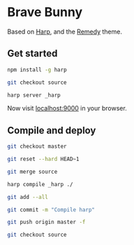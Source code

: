 # Brave Bunny

Based on [Harp](http://harpjs.com/), and the [Remedy](https://github.com/kennethormandy/hb-remedy) theme.

## Get started

```sh
npm install -g harp

git checkout source

harp server _harp
```

Now visit [localhost:9000](http://localhost:9000) in your browser.

## Compile and deploy

```sh
git checkout master

git reset --hard HEAD~1

git merge source

harp compile _harp ./

git add --all

git commit -m "Compile harp"

git push origin master -f

git checkout source
```
